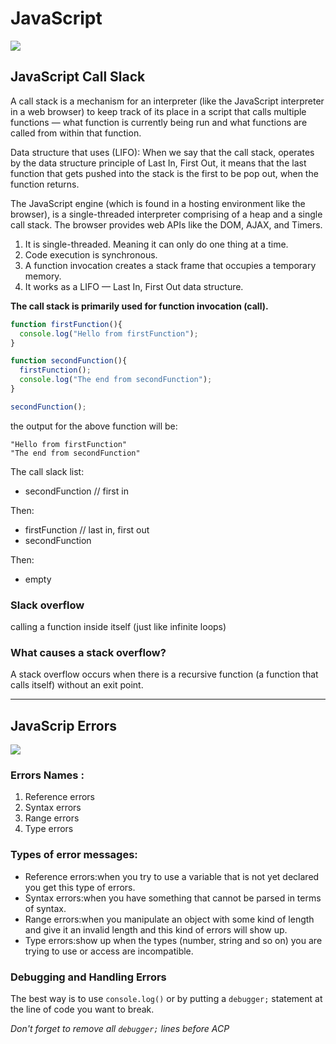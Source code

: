 # JavaScript
![](https://felixgerschau.com/static/3b5ee87f7f9649ddf41cb045cbc962f8/5a190/event-loop-cover.png)

## JavaScript Call Slack

A call stack is a mechanism for an interpreter (like the JavaScript interpreter in a web browser) to keep track of its place in a script that calls multiple functions — what function is currently being run and what functions are called from within that function.

Data structure that uses (LIFO): When we say that the call stack, operates by the data structure principle of Last In, First Out, it means that the last function that gets pushed into the stack is the first to be pop out, when the function returns.

The JavaScript engine (which is found in a hosting environment like the browser), is a single-threaded interpreter comprising of a heap and a single call stack. The browser provides web APIs like the DOM, AJAX, and Timers.

1. It is single-threaded. Meaning it can only do one thing at a time.
2. Code execution is synchronous.
3. A function invocation creates a stack frame that occupies a temporary memory.
4. It works as a LIFO — Last In, First Out data structure.

 **The call stack is primarily used for function invocation (call).**

```js
function firstFunction(){
  console.log("Hello from firstFunction");
}

function secondFunction(){
  firstFunction();
  console.log("The end from secondFunction");
}

secondFunction();
```
the output for the above function will be:

```
"Hello from firstFunction"
"The end from secondFunction"
```

The call slack list:
- secondFunction // first in

Then:
- firstFunction // last in, first out
- secondFunction

Then: 
- empty

### Slack overflow
calling a function inside itself (just like infinite loops)

### What causes a stack overflow?
A stack overflow occurs when there is a recursive function (a function that calls itself) without an exit point. 


----

## JavaScrip Errors

![](https://miro.medium.com/max/1600/1*iHhUyO4DliDwa6x_cO5E3A.gif)

### Errors Names :

1. Reference errors
2. Syntax errors
3. Range errors
4. Type errors


### Types of error messages:
- Reference errors:when you try to use a variable that is not yet declared you get this type of errors.
- Syntax errors:when you have something that cannot be parsed in terms of syntax.
- Range errors:when you  manipulate an object with some kind of length and give it an invalid length and this kind of errors will show up.
- Type errors:show up when the types (number, string and so on) you are trying to use or access are incompatible.


### Debugging and Handling Errors
The best way is to use `console.log()` or by putting a `debugger;` statement at the line of code you want to break.

*Don't forget to remove all `debugger;` lines before ACP*

